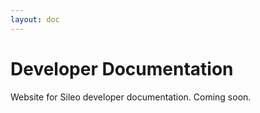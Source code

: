 ```yaml
---
layout: doc
---
```

# Developer Documentation
Website for Sileo developer documentation. Coming soon.